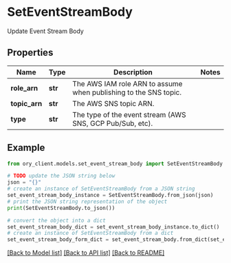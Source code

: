 # SetEventStreamBody

Update Event Stream Body

## Properties

Name | Type | Description | Notes
------------ | ------------- | ------------- | -------------
**role_arn** | **str** | The AWS IAM role ARN to assume when publishing to the SNS topic. | 
**topic_arn** | **str** | The AWS SNS topic ARN. | 
**type** | **str** | The type of the event stream (AWS SNS, GCP Pub/Sub, etc). | 

## Example

```python
from ory_client.models.set_event_stream_body import SetEventStreamBody

# TODO update the JSON string below
json = "{}"
# create an instance of SetEventStreamBody from a JSON string
set_event_stream_body_instance = SetEventStreamBody.from_json(json)
# print the JSON string representation of the object
print(SetEventStreamBody.to_json())

# convert the object into a dict
set_event_stream_body_dict = set_event_stream_body_instance.to_dict()
# create an instance of SetEventStreamBody from a dict
set_event_stream_body_form_dict = set_event_stream_body.from_dict(set_event_stream_body_dict)
```
[[Back to Model list]](../README.md#documentation-for-models) [[Back to API list]](../README.md#documentation-for-api-endpoints) [[Back to README]](../README.md)


